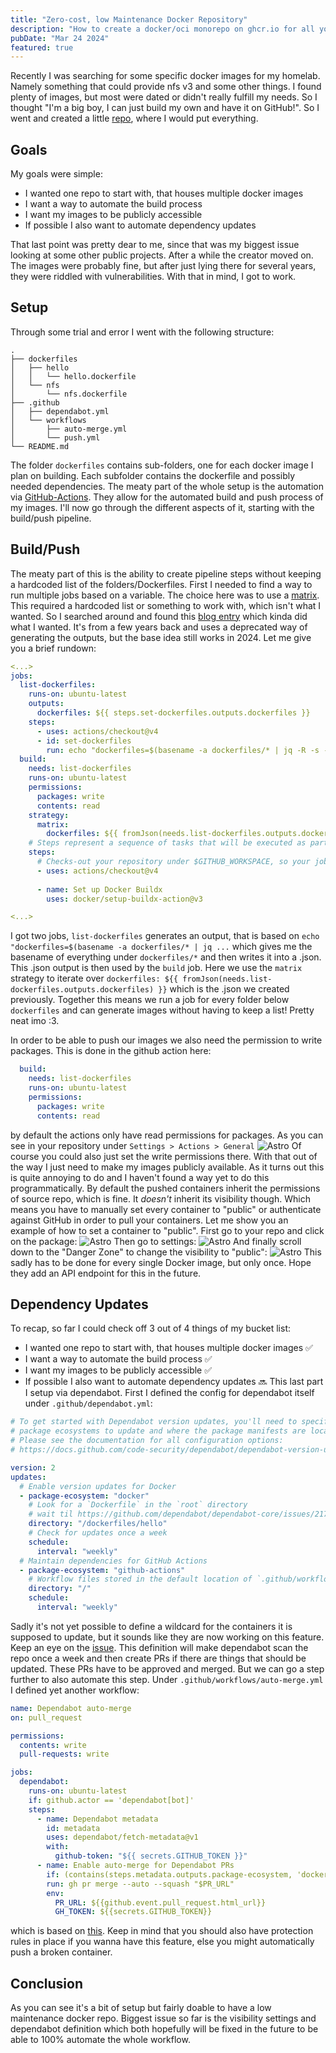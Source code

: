 ```yaml
---
title: "Zero-cost, low Maintenance Docker Repository"
description: "How to create a docker/oci monorepo on ghcr.io for all your images"
pubDate: "Mar 24 2024"
featured: true
---
```


Recently I was searching for some specific docker images for my homelab. Namely something that could provide nfs v3 and some other things. I found plenty of images, but most were dated or didn't really fulfill my needs. So I thought "I'm a big boy, I can just build my own and have it on GitHub!". So I went and created a little [repo](https://github.com/furstblumier/oci), where I would put everything.

## Goals
My goals were simple: 

* I wanted one repo to start with, that houses multiple docker images
* I want a way to automate the build process
* I want my images to be publicly accessible
* If possible I also want to automate dependency updates

That last point was pretty dear to me, since that was my biggest issue looking at some other public projects. After a while the creator moved on. The images were probably fine, but after just lying there for several years, they were riddled with vulnerabilities. With that in mind, I got to work.

## Setup
Through some trial and error I went with the following structure:
```
.
├── dockerfiles
│   ├── hello
│   │   └── hello.dockerfile
│   └── nfs
│       └── nfs.dockerfile
├── .github
│   ├── dependabot.yml
│   └── workflows
│       ├── auto-merge.yml
│       └── push.yml
└── README.md
```
The folder `dockerfiles` contains sub-folders, one for each docker image I plan on building. Each subfolder contains the dockerfile and possibly needed dependencies. The meaty part of the whole setup is the automation via [GitHub-Actions](https://docs.github.com/en/actions). They allow for the automated build and push process of my images. I'll now go through the different aspects of it, starting with the build/push pipeline.

## Build/Push
The meaty part of this is the ability to create pipeline steps without keeping a hardcoded list of the folders/Dockerfiles. First I needed to find a way to run multiple jobs based on a variable. The choice here was to use a [matrix](https://docs.github.com/en/actions/using-jobs/using-a-matrix-for-your-jobs). This required a hardcoded list or something to work with, which isn't what I wanted. So I searched around and found this [blog entry](https://code.dblock.org/2021/09/03/generating-task-matrix-by-looping-over-repo-files-with-github-actions.html) which kinda did what I wanted. It's from a few years back and uses a deprecated way of generating the outputs, but the base idea still works in 2024. Let me give you a brief rundown:
```yaml
<...>
jobs:
  list-dockerfiles:
    runs-on: ubuntu-latest
    outputs:
      dockerfiles: ${{ steps.set-dockerfiles.outputs.dockerfiles }}
    steps:
      - uses: actions/checkout@v4
      - id: set-dockerfiles
        run: echo "dockerfiles=$(basename -a dockerfiles/* | jq -R -s -c 'split("\n")[:-1]')" >> $GITHUB_OUTPUT
  build:
    needs: list-dockerfiles
    runs-on: ubuntu-latest
    permissions:
      packages: write
      contents: read
    strategy:
      matrix:
        dockerfiles: ${{ fromJson(needs.list-dockerfiles.outputs.dockerfiles) }}
    # Steps represent a sequence of tasks that will be executed as part of the job
    steps:
      # Checks-out your repository under $GITHUB_WORKSPACE, so your job can access it
      - uses: actions/checkout@v4
      
      - name: Set up Docker Buildx
        uses: docker/setup-buildx-action@v3

<...>
```
I got two jobs, `list-dockerfiles` generates an output, that is based on `echo "dockerfiles=$(basename -a dockerfiles/* | jq ...` which gives me the basename of everything under `dockerfiles/*` and then writes it into a .json. This .json output is then used by the `build` job. Here we use the `matrix` strategy to iterate over `dockerfiles: ${{ fromJson(needs.list-dockerfiles.outputs.dockerfiles) }}` which is the .json we created previously. Together this means we run a job for every folder below `dockerfiles` and can generate images without having to keep a list! Pretty neat imo :3.

In order to be able to push our images we also need the permission to write packages. This is done in the github action here:

```yaml
  build:
    needs: list-dockerfiles
    runs-on: ubuntu-latest
    permissions:
      packages: write
      contents: read
```
by default the actions only have read permissions for packages. As you can see in your repository under `Settings > Actions > General`
![Astro](../../assets/gh-default-wf-permissions.jpg)
Of course you could also just set the write permissions there. With that out of the way I just need to make my images publicly available. As it turns out this is quite annoying to do and I haven't found a way yet to do this programmatically. By default the pushed containers inherit the permissions of source repo, which is fine. It _doesn't_ inherit its visibility though. Which means you have to manually set every container to "public" or authenticate against GitHub in order to pull your containers. Let me show you an example of how to set a container to "public". First go to your repo and click on the package:
![Astro](../../assets/gh-packages-location.jpg)
Then go to settings:
![Astro](../../assets/gh-packages-settings.jpg)
And finally scroll down to the "Danger Zone" to change the visibility to "public":
![Astro](../../assets/gh-pacakges-visibility.jpg)
This sadly has to be done for every single Docker image, but only once. Hope they add an API endpoint for this in the future.

## Dependency Updates
To recap, so far I could check off 3 out of 4 things of my bucket list:
* I wanted one repo to start with, that houses multiple docker images ✅
* I want a way to automate the build process ✅
* I want my images to be publicly accessible ✅
* If possible I also want to automate dependency updates 🔜
This last part I setup via dependabot. First I defined the config for dependabot itself under `.github/dependabot.yml`:
```yaml
# To get started with Dependabot version updates, you'll need to specify which
# package ecosystems to update and where the package manifests are located.
# Please see the documentation for all configuration options:
# https://docs.github.com/code-security/dependabot/dependabot-version-updates/configuration-options-for-the-dependabot.yml-file

version: 2
updates: 
  # Enable version updates for Docker
  - package-ecosystem: "docker"
    # Look for a `Dockerfile` in the `root` directory
    # wait til https://github.com/dependabot/dependabot-core/issues/2178 is fixed
    directory: "/dockerfiles/hello"
    # Check for updates once a week
    schedule:
      interval: "weekly"
  # Maintain dependencies for GitHub Actions
  - package-ecosystem: "github-actions"
    # Workflow files stored in the default location of `.github/workflows`. (You don't need to specify `/.github/workflows` for `directory`. You can use `directory: "/"`.)
    directory: "/"
    schedule:
      interval: "weekly"
```
Sadly it's not yet possible to define a wildcard for the containers it is supposed to update, but it sounds like they are now working on this feature. Keep an eye on the [issue](https://github.com/dependabot/dependabot-core/issues/2178). This definition will make dependabot scan the repo once a week and then create PRs if there are things that should be updated. These PRs have to be approved and merged. But we can go a step further to also automate this step. Under `.github/workflows/auto-merge.yml` I defined yet another workflow:
```yaml
name: Dependabot auto-merge
on: pull_request

permissions:
  contents: write
  pull-requests: write

jobs:
  dependabot:
    runs-on: ubuntu-latest
    if: github.actor == 'dependabot[bot]'
    steps:
      - name: Dependabot metadata
        id: metadata
        uses: dependabot/fetch-metadata@v1
        with:
          github-token: "${{ secrets.GITHUB_TOKEN }}"
      - name: Enable auto-merge for Dependabot PRs
        if: (contains(steps.metadata.outputs.package-ecosystem, 'docker') || contains(steps.metadata.outputs.package-ecosystem, 'github-actions')) && steps.metadata.outputs.update-type == 'version-update:semver-patch'
        run: gh pr merge --auto --squash "$PR_URL"
        env:
          PR_URL: ${{github.event.pull_request.html_url}}
          GH_TOKEN: ${{secrets.GITHUB_TOKEN}}
```
which is based on [this](https://docs.github.com/en/code-security/dependabot/working-with-dependabot/automating-dependabot-with-github-actions#enable-auto-merge-on-a-pull-request). Keep in mind that you should also have protection rules in place if you wanna have this feature, else you might automatically push a broken container.

## Conclusion
As you can see it's a bit of setup but fairly doable to have a low maintenance docker repo. Biggest issue so far is the visibility settings and dependabot definition which both hopefully will be fixed in the future to be able to 100% automate the whole workflow.